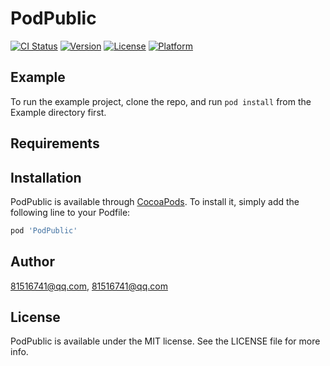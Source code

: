 # PodPublic

[![CI Status](http://img.shields.io/travis/81516741@qq.com/PodPublic.svg?style=flat)](https://travis-ci.org/81516741@qq.com/PodPublic)
[![Version](https://img.shields.io/cocoapods/v/PodPublic.svg?style=flat)](http://cocoapods.org/pods/PodPublic)
[![License](https://img.shields.io/cocoapods/l/PodPublic.svg?style=flat)](http://cocoapods.org/pods/PodPublic)
[![Platform](https://img.shields.io/cocoapods/p/PodPublic.svg?style=flat)](http://cocoapods.org/pods/PodPublic)

## Example

To run the example project, clone the repo, and run `pod install` from the Example directory first.

## Requirements

## Installation

PodPublic is available through [CocoaPods](http://cocoapods.org). To install
it, simply add the following line to your Podfile:

```ruby
pod 'PodPublic'
```

## Author

81516741@qq.com, 81516741@qq.com

## License

PodPublic is available under the MIT license. See the LICENSE file for more info.
